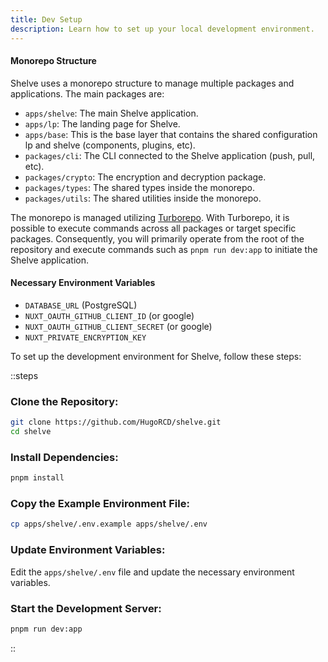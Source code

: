 ```yaml
---
title: Dev Setup
description: Learn how to set up your local development environment.
---
```


#### Monorepo Structure

Shelve uses a monorepo structure to manage multiple packages and applications.
The main packages are:

- `apps/shelve`: The main Shelve application.
- `apps/lp`: The landing page for Shelve.
- `apps/base`: This is the base layer that contains the shared configuration lp and shelve (components, plugins, etc).
- `packages/cli`: The CLI connected to the Shelve application (push, pull, etc).
- `packages/crypto`: The encryption and decryption package.
- `packages/types`: The shared types inside the monorepo.
- `packages/utils`: The shared utilities inside the monorepo.

The monorepo is managed utilizing [Turborepo](https://turbo.build). With Turborepo, it is possible to execute
commands across all packages or target specific packages. Consequently, you will primarily operate from the root of the
repository and execute commands such as `pnpm run dev:app` to initiate the Shelve application.

#### Necessary Environment Variables

- `DATABASE_URL` (PostgreSQL)
- `NUXT_OAUTH_GITHUB_CLIENT_ID` (or google)
- `NUXT_OAUTH_GITHUB_CLIENT_SECRET` (or google)
- `NUXT_PRIVATE_ENCRYPTION_KEY`

To set up the development environment for Shelve, follow these steps:

::steps

### Clone the Repository:

```sh [terminal]
git clone https://github.com/HugoRCD/shelve.git
cd shelve
```

### Install Dependencies:

```sh [terminal]
pnpm install
```

### Copy the Example Environment File:

```sh [terminal]
cp apps/shelve/.env.example apps/shelve/.env
```

### Update Environment Variables:

Edit the `apps/shelve/.env` file and update the necessary environment variables.

### Start the Development Server:

```sh [terminal]
pnpm run dev:app
```

::
